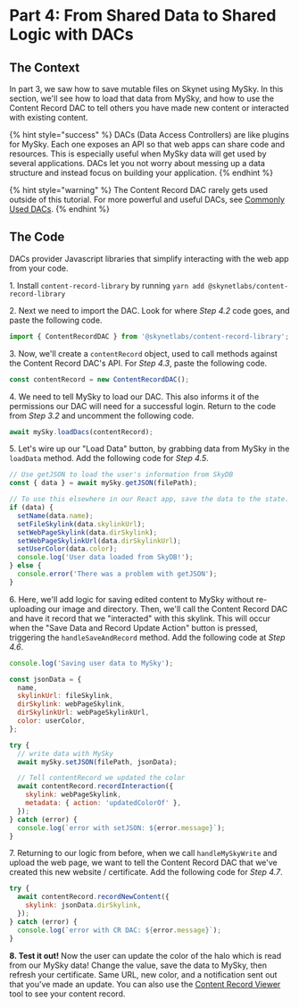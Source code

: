 # Part 4: From Shared Data to Shared Logic with DACs

## The Context

In part 3, we saw how to save mutable files on Skynet using MySky. In this section, we'll see how to load that data from MySky, and how to use the Content Record DAC to tell others you have made new content or interacted with existing content.

{% hint style="success" %}
DACs (Data Access Controllers) are like plugins for MySky. Each one exposes an API so that web apps can share code and resources. This is especially useful when MySky data will get used by several applications. DACs let you not worry about messing up a data structure and instead focus on building your application.
{% endhint %}

{% hint style="warning" %}
The Content Record DAC rarely gets used outside of this tutorial. For more powerful and useful DACs, see [Commonly Used DACs](../../skynet-topics/mysky-and-dacs/data-access-controllers.md#commonly-used-dacs).
{% endhint %}

## The Code

DACs provider Javascript libraries that simplify interacting with the web app from your code.

1\. Install `content-record-library` by running `yarn add @skynetlabs/content-record-library`

2\. Next we need to import the DAC. Look for where _Step 4.2_ code goes, and paste the following code.

```javascript
import { ContentRecordDAC } from '@skynetlabs/content-record-library';
```

3\. Now, we'll create a `contentRecord` object, used to call methods against the Content Record DAC's API. For _Step 4.3_, paste the following code.

```javascript
const contentRecord = new ContentRecordDAC();
```

4\. We need to tell MySky to load our DAC. This also informs it of the permissions our DAC will need for a successful login. Return to the code from _Step 3.2_ and uncomment the following code.

```javascript
await mySky.loadDacs(contentRecord);
```

5\. Let's wire up our "Load Data" button, by grabbing data from MySky in the `loadData` method. Add the following code for _Step 4.5_.

```javascript
// Use getJSON to load the user's information from SkyDB
const { data } = await mySky.getJSON(filePath);

// To use this elsewhere in our React app, save the data to the state.
if (data) {
  setName(data.name);
  setFileSkylink(data.skylinkUrl);
  setWebPageSkylink(data.dirSkylink);
  setWebPageSkylinkUrl(data.dirSkylinkUrl);
  setUserColor(data.color);
  console.log('User data loaded from SkyDB!');
} else {
  console.error('There was a problem with getJSON');
}
```

6\. Here, we'll add logic for saving edited content to MySky without re-uploading our image and directory. Then, we'll call the Content Record DAC and have it record that we "interacted" with this skylink. This will occur when the "Save Data and Record Update Action" button is pressed, triggering the `handleSaveAndRecord` method. Add the following code at _Step 4.6_.

```javascript
console.log('Saving user data to MySky');

const jsonData = {
  name,
  skylinkUrl: fileSkylink,
  dirSkylink: webPageSkylink,
  dirSkylinkUrl: webPageSkylinkUrl,
  color: userColor,
};

try {
  // write data with MySky
  await mySky.setJSON(filePath, jsonData);

  // Tell contentRecord we updated the color
  await contentRecord.recordInteraction({
    skylink: webPageSkylink,
    metadata: { action: 'updatedColorOf' },
  });
} catch (error) {
  console.log(`error with setJSON: ${error.message}`);
}
```

7\. Returning to our logic from before, when we call `handleMySkyWrite` and upload the web page, we want to tell the Content Record DAC that we've created this new website / certificate. Add the following code for _Step 4.7_.

```javascript
try {
  await contentRecord.recordNewContent({
    skylink: jsonData.dirSkylink,
  });
} catch (error) {
  console.log(`error with CR DAC: ${error.message}`);
}
```

**8. Test it out!** Now the user can update the color of the halo which is read from our MySky data! Change the value, save the data to MySky, then refresh your certificate. Same URL, new color, and a notification sent out that you've made an update. You can also use the [Content Record Viewer](http://skey.hns.siasky.net) tool to see your content record.
